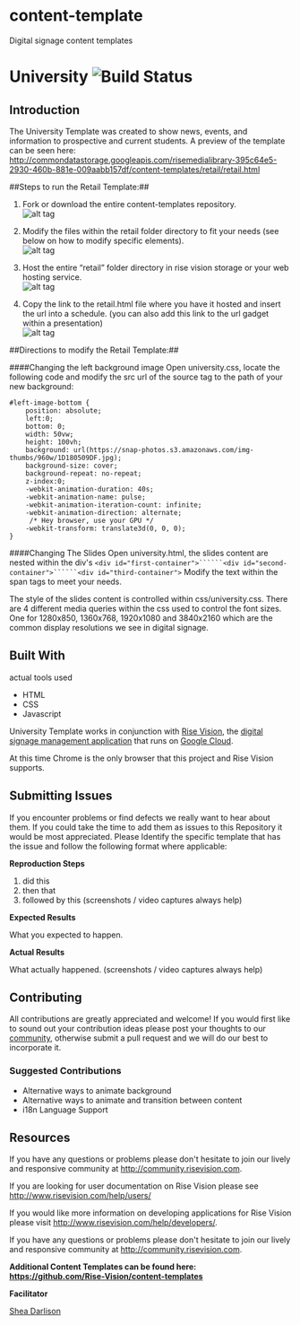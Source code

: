 # content-template
Digital signage content templates

# University ![Build Status](http://devtools1.risevision.com:8080/job/Storage-Client-BranchPush/badge/icon)

## Introduction

The University Template was created to show news, events, and information to prospective and current students. A preview of the template can be seen here: http://commondatastorage.googleapis.com/risemedialibrary-395c64e5-2930-460b-881e-009aabb157df/content-templates/retail/retail.html

##Steps to run the Retail Template:##

1. Fork or download the entire content-templates repository.  
![alt tag](images/readme-step1.jpg)

2. Modify the files within the retail folder directory to fit your needs (see below on how to modify specific elements).  
![alt tag](images/readme-step2.jpg)

3. Host the entire “retail” folder directory in rise vision storage or your web hosting service.  
![alt tag](images/readme-step3.jpg)

4. Copy the link to the retail.html file where you have it hosted and insert the url into a schedule. (you can also add this link to the url gadget within a presentation)  
![alt tag](images/readme-step4.jpg)


##Directions to modify the Retail Template:##

####Changing the left background image
Open university.css, locate the following code and modify the src url of the source tag to the path of your new background:

```
#left-image-bottom {
	position: absolute; 
	left:0; 
	bottom: 0;
	width: 50vw;
	height: 100vh;
	background: url(https://snap-photos.s3.amazonaws.com/img-thumbs/960w/1D180509DF.jpg); 
	background-size: cover;
	background-repeat: no-repeat;
	z-index:0;
	-webkit-animation-duration: 40s;
    -webkit-animation-name: pulse;
	-webkit-animation-iteration-count: infinite;
	-webkit-animation-direction: alternate;
	 /* Hey browser, use your GPU */
   	-webkit-transform: translate3d(0, 0, 0);
}
```
 
####Changing The Slides
Open university.html, the slides content are nested within the div's ```<div id="first-container">``````<div id="second-container">``````<div id="third-container">``` Modify the text within the span tags to meet your needs. 

The style of the slides content is controlled within css/university.css. There are 4 different media queries within the css used to control the font sizes. One for 1280x850, 1360x768, 1920x1080 and 3840x2160 which are the common display resolutions we see in digital signage.

## Built With
actual tools used
- HTML
- CSS
- Javascript

University Template works in conjunction with [Rise Vision](http://www.risevision.com), the [digital signage management application](http://rva.risevision.com/) that runs on [Google Cloud](https://cloud.google.com).

At this time Chrome is the only browser that this project and Rise Vision supports.

## Submitting Issues
If you encounter problems or find defects we really want to hear about them. If you could take the time to add them as issues to this Repository it would be most appreciated. Please Identify the specific template that has the issue and follow the following format where applicable:

**Reproduction Steps**

1. did this
2. then that
3. followed by this (screenshots / video captures always help)

**Expected Results**

What you expected to happen.

**Actual Results**

What actually happened. (screenshots / video captures always help)

## Contributing
All contributions are greatly appreciated and welcome! If you would first like to sound out your contribution ideas please post your thoughts to our [community](http://community.risevision.com), otherwise submit a pull request and we will do our best to incorporate it.

### Suggested Contributions
- Alternative ways to animate background
- Alternative ways to animate and transition between content
- i18n Language Support

## Resources
If you have any questions or problems please don't hesitate to join our lively and responsive community at http://community.risevision.com.

If you are looking for user documentation on Rise Vision please see http://www.risevision.com/help/users/

If you would like more information on developing applications for Rise Vision please visit http://www.risevision.com/help/developers/.

 If you have any questions or problems please don't hesitate to join our lively and responsive community at http://community.risevision.com.
 
**Additional Content Templates can be found here: https://github.com/Rise-Vision/content-templates**

**Facilitator**

[Shea Darlison](https://github.com/sheadarlison "Shea Darlison")
